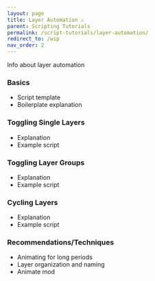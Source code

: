 ```yaml
---
layout: page
title: Layer Automation ⚠️
parent: Scripting Tutorials
permalink: /script-tutorials/layer-automation/
redirect_to: /wip
nav_order: 2
---
```


Info about layer automation

### Basics
- Script template
- Boilerplate explanation

### Toggling Single Layers
- Explanation
- Example script

### Toggling Layer Groups
- Explanation
- Example script

### Cycling Layers
- Explanation
- Example script

### Recommendations/Techniques
- Animating for long periods
- Layer organization and naming
- Animate mod
